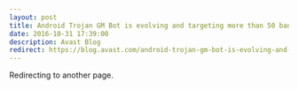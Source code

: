 ```yaml
---
layout: post
title: Android Trojan GM Bot is evolving and targeting more than 50 banks worldwide
date: 2016-10-31 17:39:00
description: Avast Blog
redirect: https://blog.avast.com/android-trojan-gm-bot-is-evolving-and-targeting-more-than-50-banks-worldwide
---
```


Redirecting to another page.
